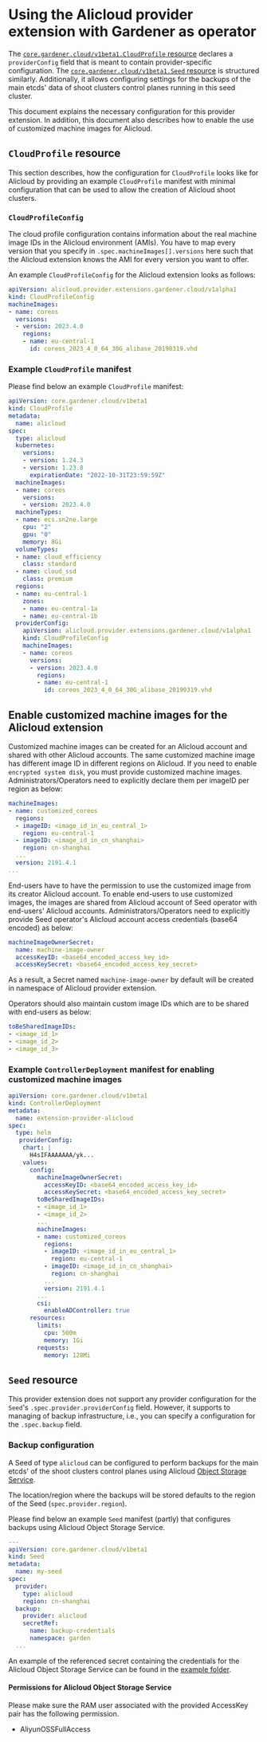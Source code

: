 # Using the Alicloud provider extension with Gardener as operator

The [`core.gardener.cloud/v1beta1.CloudProfile` resource](https://github.com/gardener/gardener/blob/master/example/30-cloudprofile.yaml) declares a `providerConfig` field that is meant to contain provider-specific configuration.
The [`core.gardener.cloud/v1beta1.Seed` resource](https://github.com/gardener/gardener/blob/master/example/50-seed.yaml) is structured similarly.
Additionally, it allows configuring settings for the backups of the main etcds' data of shoot clusters control planes running in this seed cluster.

This document explains the necessary configuration for this provider extension. In addition, this document also describes how to enable the use of customized machine images for Alicloud.

## `CloudProfile` resource

This section describes, how the configuration for `CloudProfile` looks like for Alicloud by providing an example `CloudProfile` manifest with minimal configuration that can be used to allow the creation of Alicloud shoot clusters.

### `CloudProfileConfig`

The cloud profile configuration contains information about the real machine image IDs in the Alicloud environment (AMIs).
You have to map every version that you specify in `.spec.machineImages[].versions` here such that the Alicloud extension knows the AMI for every version you want to offer.

An example `CloudProfileConfig` for the Alicloud extension looks as follows:

```yaml
apiVersion: alicloud.provider.extensions.gardener.cloud/v1alpha1
kind: CloudProfileConfig
machineImages:
- name: coreos
  versions:
  - version: 2023.4.0
    regions:
    - name: eu-central-1
      id: coreos_2023_4_0_64_30G_alibase_20190319.vhd
```

### Example `CloudProfile` manifest

Please find below an example `CloudProfile` manifest:

```yaml
apiVersion: core.gardener.cloud/v1beta1
kind: CloudProfile
metadata:
  name: alicloud
spec:
  type: alicloud
  kubernetes:
    versions:
    - version: 1.24.3
    - version: 1.23.8
      expirationDate: "2022-10-31T23:59:59Z"
  machineImages:
  - name: coreos
    versions:
    - version: 2023.4.0
  machineTypes:
  - name: ecs.sn2ne.large
    cpu: "2"
    gpu: "0"
    memory: 8Gi
  volumeTypes:
  - name: cloud_efficiency
    class: standard
  - name: cloud_ssd
    class: premium
  regions:
  - name: eu-central-1
    zones:
    - name: eu-central-1a
    - name: eu-central-1b
  providerConfig:
    apiVersion: alicloud.provider.extensions.gardener.cloud/v1alpha1
    kind: CloudProfileConfig
    machineImages:
    - name: coreos
      versions:
      - version: 2023.4.0
        regions:
        - name: eu-central-1
          id: coreos_2023_4_0_64_30G_alibase_20190319.vhd
```

## Enable customized machine images for the Alicloud extension

Customized machine images can be created for an Alicloud account and shared with other Alicloud accounts. 
The same customized machine image has different image ID in different regions on Alicloud.
If you need to enable `encrypted system disk`, you must provide customized machine images.
Administrators/Operators need to explicitly declare them per imageID per region as below:

```yaml
machineImages:
- name: customized_coreos
  regions:
  - imageID: <image_id_in_eu_central_1>
    region: eu-central-1
  - imageID: <image_id_in_cn_shanghai>
    region: cn-shanghai
  ...
  version: 2191.4.1
...
```

End-users have to have the permission to use the customized image from its creator Alicloud account. To enable end-users to use customized images, the images are shared from Alicloud account of Seed operator with end-users' Alicloud accounts. Administrators/Operators need to explicitly provide Seed operator's Alicloud account access credentials (base64 encoded) as below:

```yaml
machineImageOwnerSecret:
  name: machine-image-owner
  accessKeyID: <base64_encoded_access_key_id>
  accessKeySecret: <base64_encoded_access_key_secret>
```

As a result, a Secret named `machine-image-owner` by default will be created in namespace of Alicloud provider extension.

Operators should also maintain custom image IDs which are to be shared with end-users as below:

```yaml
toBeSharedImageIDs:
- <image_id_1>
- <image_id_2>
- <image_id_3>
```

### Example `ControllerDeployment` manifest for enabling customized machine images

```yaml
apiVersion: core.gardener.cloud/v1beta1
kind: ControllerDeployment
metadata:
  name: extension-provider-alicloud
spec:
  type: helm
   providerConfig:
    chart: |
      H4sIFAAAAAAA/yk...
    values:
      config:
        machineImageOwnerSecret:
          accessKeyID: <base64_encoded_access_key_id>
          accessKeySecret: <base64_encoded_access_key_secret>
        toBeSharedImageIDs:
        - <image_id_1>
        - <image_id_2>
        ...
        machineImages:
        - name: customized_coreos
          regions:
          - imageID: <image_id_in_eu_central_1>
            region: eu-central-1
          - imageID: <image_id_in_cn_shanghai>
            region: cn-shanghai
          ...
          version: 2191.4.1
        ...
        csi:
          enableADController: true
      resources:
        limits:
          cpu: 500m
          memory: 1Gi
        requests:
          memory: 128Mi
```

## `Seed` resource

This provider extension does not support any provider configuration for the `Seed`'s `.spec.provider.providerConfig` field.
However, it supports to managing of backup infrastructure, i.e., you can specify a configuration for the `.spec.backup` field.

### Backup configuration

A Seed of type `alicloud` can be configured to perform backups for the main etcds' of the shoot clusters control planes using Alicloud [Object Storage Service](https://www.alibabacloud.com/help/doc-detail/31817.htm).

The location/region where the backups will be stored defaults to the region of the Seed (`spec.provider.region`).

Please find below an example `Seed` manifest (partly) that configures backups using Alicloud Object Storage Service.

```yaml
---
apiVersion: core.gardener.cloud/v1beta1
kind: Seed
metadata:
  name: my-seed
spec:
  provider:
    type: alicloud
    region: cn-shanghai
  backup:
    provider: alicloud
    secretRef:
      name: backup-credentials
      namespace: garden
  ...
```
An example of the referenced secret containing the credentials for the Alicloud Object Storage Service can be found in the [example folder](https://github.com/gardener/gardener-extension-provider-alicloud/blob/master/example/30-etcd-backup-secret.yaml).

#### Permissions for Alicloud Object Storage Service

Please make sure the RAM user associated with the provided AccessKey pair has the following permission. 
- AliyunOSSFullAccess
